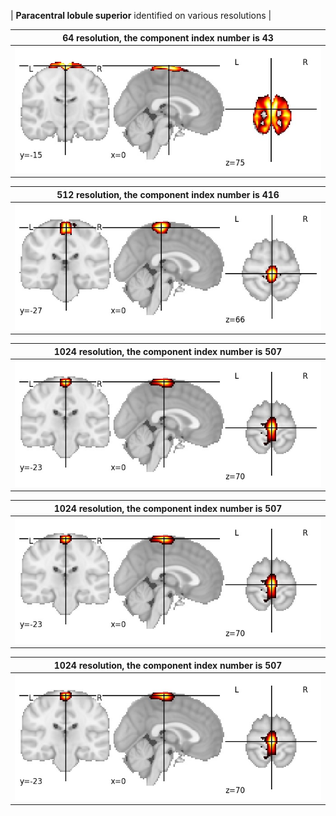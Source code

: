 


| **Paracentral lobule superior** identified on various resolutions |

| 64 resolution, the component index number is 43|  
|:---:|  
| ![Component 64](../64/final/43.jpg "From component 64: Paracentral lobule superior") |

| 512 resolution, the component index number is 416|  
|:---:|  
| ![Component 512](../512/final/416.jpg "From component 512: Paracentral lobule superior") |

| 1024 resolution, the component index number is 507|  
|:---:|  
| ![Component 1024](../1024/final/507.jpg "From component 1024: Paracentral lobule superior") |

| 1024 resolution, the component index number is 507|  
|:---:|  
| ![Component 1024](../1024/final/507.jpg "From component 1024: Paracentral lobule superior") |

| 1024 resolution, the component index number is 507|  
|:---:|  
| ![Component 1024](../1024/final/507.jpg "From component 1024: Paracentral lobule superior") |